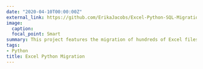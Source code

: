 ```yaml
---
date: "2020-04-10T00:00:00Z"
external_link: https://github.com/ErikaJacobs/Excel-Python-SQL-Migration
image:
  caption: 
  focal_point: Smart
summary: This project features the migration of hundreds of Excel files with the same format to SQL using Python. This project is still a work in progress.
tags:
- Python
title: Excel Python Migration
---
```

